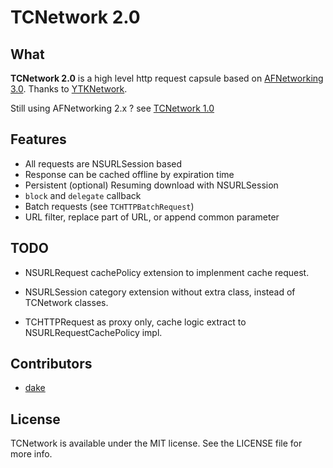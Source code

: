 # TCNetwork 2.0

## What

**TCNetwork 2.0** is a high level http request capsule based on [AFNetworking 3.0][AFNetworking]. 
Thanks to [YTKNetwork][YTKNetwork].

Still using AFNetworking 2.x ? see [TCNetwork 1.0](https://github.com/dake/TCNetwork/tree/v1.0)

## Features

- All requests are NSURLSession based
- Response can be cached offline by expiration time
- Persistent (optional) Resuming download with NSURLSession
- `block` and `delegate` callback
- Batch requests (see `TCHTTPBatchRequest`)
- URL filter, replace part of URL, or append common parameter 

## TODO

- NSURLRequest cachePolicy extension to implenment cache request.

- NSURLSession category extension without extra class, instead of TCNetwork classes.

- TCHTTPRequest as proxy only, cache logic extract to  NSURLRequestCachePolicy impl.

## Contributors

- [dake][dakeGithub]

## License

TCNetwork is available under the MIT license. See the LICENSE file for more info.

<!-- external links -->

[dakeGithub]:https://github.com/dake
[YTKNetwork]:https://github.com/yuantiku/YTKNetwork
[AFNetworking]:https://github.com/AFNetworking/AFNetworking
